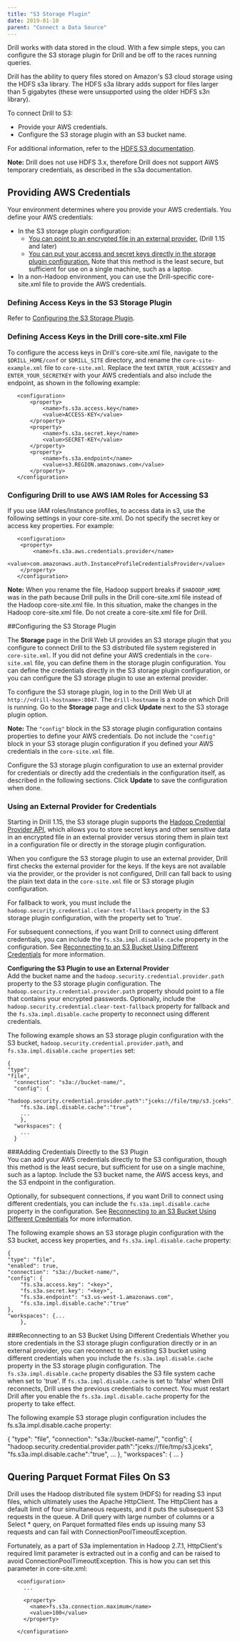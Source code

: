 ```yaml
---
title: "S3 Storage Plugin"
date: 2019-01-10
parent: "Connect a Data Source"
---
```

Drill works with data stored in the cloud. With a few simple steps, you can configure the S3 storage plugin for Drill and be off to the races running queries. 

Drill has the ability to query files stored on Amazon's S3 cloud storage using the HDFS s3a library. The HDFS s3a library adds support for files larger than 5 gigabytes (these were unsupported using the older HDFS s3n library).

To connect Drill to S3:  

- Provide your AWS credentials.   
- Configure the S3 storage plugin with an S3 bucket name.  

For additional information, refer to the [HDFS S3 documentation](https://hadoop.apache.org/docs/stable/hadoop-aws/tools/hadoop-aws/index.html).   

**Note:** Drill does not use HDFS 3.x, therefore Drill does not support AWS temporary credentials, as described in the s3a documentation.


## Providing AWS Credentials  

Your environment determines where you provide your AWS credentials. You define your AWS credentials:  

- In the S3 storage plugin configuration:
	- [You can point to an encrypted file in an external provider.]({{site.baseurl}}/docs/s3-storage-plugin/#using-an-external-provider-for-credentials) (Drill 1.15 and later) 
	- [You can put your access and secret keys directly in the storage plugin configuration.]({{site.baseurl}}/docs/s3-storage-plugin/#adding-credentials-directly-to-the-s3-plugin) Note that this method is the least secure, but sufficient for use on a single machine, such as a laptop.
- In a non-Hadoop environment, you can use the Drill-specific core-site.xml file to provide the AWS credentials.    

### Defining Access Keys in the S3 Storage Plugin  

Refer to [Configuring the S3 Storage Plugin]({{site.baseurl}}/docs/s3-storage-plugin/#configuring-the-s3-storage-plugin). 

### Defining Access Keys in the Drill core-site.xml File

To configure the access keys in Drill's core-site.xml file, navigate to the `$DRILL_HOME/conf` or `$DRILL_SITE` directory, and rename the `core-site-example.xml` file to `core-site.xml`. Replace the text `ENTER_YOUR_ACESSKEY` and `ENTER_YOUR_SECRETKEY` with your AWS credentials and also include the endpoint, as shown in the following example:   

       <configuration>
           <property>
               <name>fs.s3a.access.key</name>
               <value>ACCESS-KEY</value>
           </property>
           <property>
               <name>fs.s3a.secret.key</name>
               <value>SECRET-KEY</value>
           </property>
           <property>
               <name>fs.s3a.endpoint</name>
               <value>s3.REGION.amazonaws.com</value>
           </property>
       </configuration>  

### Configuring Drill to use AWS IAM Roles for Accessing S3

If you use IAM roles/Instance profiles, to access data in s3, use the following settings in your core-site.xml. Do not specify the secret key or access key properties. For example:

       <configuration>
		<property>
		    <name>fs.s3a.aws.credentials.provider</name>
		    <value>com.amazonaws.auth.InstanceProfileCredentialsProvider</value>
		</property>
       </configuration>            

**Note:** When you rename the file, Hadoop support breaks if `$HADOOP_HOME` was in the path because Drill pulls in the Drill core-site.xml file instead of the Hadoop core-site.xml file. In this situation, make the changes in the Hadoop core-site.xml file. Do not create a core-site.xml file for Drill.  

##Configuring the S3 Storage Plugin

The **Storage** page in the Drill Web UI provides an S3 storage plugin that you configure to connect Drill to the S3 distributed file system registered in `core-site.xml`. If you did not define your AWS credentials in the `core-site.xml` file, you can define them in the storage plugin configuration. You can define the credentials directly in the S3 storage plugin configuration, or you can configure the S3 storage plugin to use an external provider.

To configure the S3 storage plugin, log in to the Drill Web UI at `http://<drill-hostname>:8047`. The `drill-hostname` is a node on which Drill is running. Go to the **Storage** page and click **Update** next to the S3 storage plugin option. 

**Note:** The `"config"` block in the S3 storage plugin configuration contains properties to define your AWS credentials. Do not include the `"config"` block in your S3 storage plugin configuration if you defined your AWS credentials in the `core-site.xml` file.  

Configure the S3 storage plugin configuration to use an external provider for credentials or directly add the credentials in the configuration itself, as described in the following sections. Click **Update** to save the configuration when done. 

### Using an External Provider for Credentials
Starting in Drill 1.15, the S3 storage plugin supports the [Hadoop Credential Provider API](https://hadoop.apache.org/docs/stable/hadoop-project-dist/hadoop-common/CredentialProviderAPI.html%5D), which allows you to store secret keys and other sensitive data in an encrypted file in an external provider versus storing them in plain text in a configuration file or directly in the storage plugin configuration.
 
When you configure the S3 storage plugin to use an external provider, Drill first checks the external provider for the keys. If the keys are not available via the provider, or the provider is not configured, Drill can fall back to using the plain text data in the `core-site.xml` file or S3 storage plugin configuration. 

For fallback to work, you must include the `hadoop.security.credential.clear-text-fallback` property in the S3 storage plugin configuration, with the property set to 'true'. 

For subsequent connections, if you want Drill to connect using different credentials, you can include the `fs.s3a.impl.disable.cache` property in the  configuration. See [Reconnecting to an S3 Bucket Using Different Credentials]({{site.baseurl}}/docs/s3-storage-plugin/#reconnecting-to-an-s3-bucket-using-different-credentials) for more information.  

**Configuring the S3 Plugin to use an External Provider**  
Add the bucket name and the `hadoop.security.credential.provider.path` property to the S3 storage plugin configuration. The `hadoop.security.credential.provider.path` property should point to a file that contains your encrypted passwords. Optionally, include the `hadoop.security.credential.clear-text-fallback` property for fallback and the `fs.s3a.impl.disable.cache` property to reconnect using different credentials. 
 
The following example shows an S3 storage plugin configuration with the S3 bucket, `hadoop.security.credential.provider.path`, and `fs.s3a.impl.disable.cache properties` set:  

	{
 	"type":
    "file",
	  "connection": "s3a://bucket-name/",
	  "config": {
	    "hadoop.security.credential.provider.path":"jceks://file/tmp/s3.jceks",
	    "fs.s3a.impl.disable.cache":"true",
	    ...
	    },
	  "workspaces": {
	    ...
	  }  

###Adding Credentials Directly to the S3 Plugin  
You can add your AWS credentials directly to the S3 configuration, though this method is the least secure, but sufficient for use on a single machine, such as a laptop. Include the S3 bucket name, the AWS access keys, and the S3 endpoint in the configuration. 

Optionally, for subsequent connections, if you want Drill to connect using different credentials, you can include the `fs.s3a.impl.disable.cache` property in the  configuration. See [Reconnecting to an S3 Bucket Using Different Credentials]({{site.baseurl}}/docs/s3-storage-plugin/#reconnecting-to-an-s3-bucket-using-different-credentials) for more information.

The following example shows an S3 storage plugin configuration with the S3 bucket, access key properties, and `fs.s3a.impl.disable.cache` property:

    {
	"type": "file",
	"enabled": true,
	"connection": "s3a://bucket-name/",
	"config": {
		"fs.s3a.access.key": "<key>",
		"fs.s3a.secret.key": "<key>",
		"fs.s3a.endpoint": "s3.us-west-1.amazonaws.com",
	    "fs.s3a.impl.disable.cache":"true"
	},
	"workspaces": {...
		},  

###Reconnecting to an S3 Bucket Using Different Credentials 
Whether you store credentials in the S3 storage plugin configuration directly or in an external provider, you can reconnect to an existing S3 bucket using different credentials when you include the `fs.s3a.impl.disable.cache` property in the S3 storage plugin configuration. The `fs.s3a.impl.disable.cache` property disables the S3 file system cache when set to 'true'. If `fs.s3a.impl.disable.cache` is set to 'false' when Drill reconnects, Drill uses the previous credentials to connect. You must restart Drill after you enable the `fs.s3a.impl.disable.cache` property for the property to take effect.

The following example S3 storage plugin configuration includes the fs.s3a.impl.disable.cache property:


{
 "type":
"file",
  "connection": "s3a://bucket-name/",
  "config": {
    "hadoop.security.credential.provider.path":"jceks://file/tmp/s3.jceks",
    "fs.s3a.impl.disable.cache":"true",
    ...
    },
  "workspaces": {
    ...
  }



  


## Quering Parquet Format Files On S3 

Drill uses the Hadoop distributed file system (HDFS) for reading S3 input files, which ultimately uses the Apache HttpClient. The HttpClient has a default limit of four simultaneous requests, and it puts the subsequent S3 requests in the queue. A Drill query with large number of columns or a Select * query, on Parquet formatted files ends up issuing many S3 requests and can fail with ConnectionPoolTimeoutException.   

Fortunately, as a part of S3a implementation in Hadoop 2.7.1, HttpClient's required limit parameter is extracted out in a config and can be raised to avoid ConnectionPoolTimeoutException. This is how you can set this parameter in core-site.xml:


       <configuration>
         ...
         
         <property>
           <name>fs.s3a.connection.maximum</name>
           <value>100</value>
         </property>
       
       </configuration>

